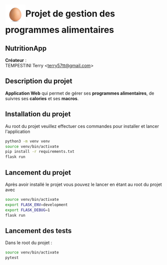# <img title="NutritionApp logo" alt="Logo de NutritionApp" src="./.res-readme/logo_app.svg" style="height: 65px; width: 65px; vertical-align: middle" width="65" height="65" >Projet de gestion des programmes alimentaires 

## NutritionApp

**Créateur** :  
TEMPESTINI Terry <<terry57tt@gmail.com>>  

## Description du projet

**Application Web** qui permet de gérer ses **programmes alimentaires**, de suivres ses **calories** et ses **macros**.

## Installation du projet
Au root du projet veuillez effectuer ces commandes pour installer et lancer l'application
```bash
python3 -m venv venv
source venv/bin/activate
pip install -r requirements.txt
flask run
```

## Lancement du projet
Après avoir installé le projet vous pouvez le lancer en étant au root du projet avec
```bash
source venv/bin/activate
export FLASK_ENV=development
export FLASK_DEBUG=1
flask run
```

## Lancement des tests
Dans le root du projet :
```bash
source venv/bin/activate
pytest
```
